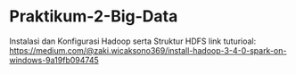# Praktikum-2-Big-Data
Instalasi dan Konfigurasi Hadoop serta Struktur HDFS
link tuturioal:
https://medium.com/@zaki.wicaksono369/install-hadoop-3-4-0-spark-on-windows-9a19fb094745
